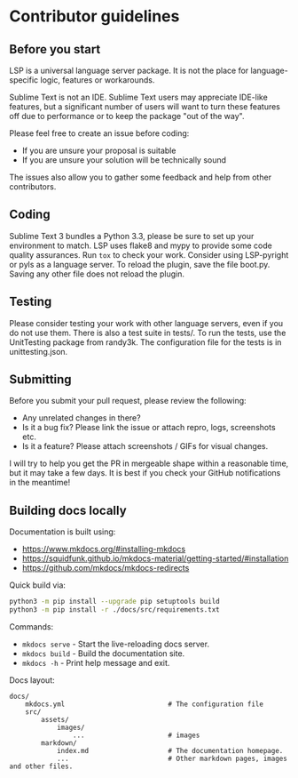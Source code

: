 # Contributor guidelines

## Before you start

LSP is a universal language server package.
It is not the place for language-specific logic, features or workarounds.

Sublime Text is not an IDE.
Sublime Text users may appreciate IDE-like features, but a significant number of users will want to turn these features off due to performance or to keep the package "out of the way".

Please feel free to create an issue before coding:

* If you are unsure your proposal is suitable
* If you are unsure your solution will be technically sound

The issues also allow you to gather some feedback and help from other contributors.

## Coding

Sublime Text 3 bundles a Python 3.3, please be sure to set up your environment to match.
LSP uses flake8 and mypy to provide some code quality assurances.
Run `tox` to check your work.
Consider using LSP-pyright or pyls as a language server.
To reload the plugin, save the file boot.py.
Saving any other file does not reload the plugin.

## Testing

Please consider testing your work with other language servers, even if you do not use them.
There is also a test suite in tests/. To run the tests, use the UnitTesting package from randy3k.
The configuration file for the tests is in unittesting.json.

## Submitting

Before you submit your pull request, please review the following:

* Any unrelated changes in there?
* Is it a bug fix? Please link the issue or attach repro, logs, screenshots etc.
* Is it a feature? Please attach screenshots / GIFs for visual changes.

I will try to help you get the PR in mergeable shape within a reasonable time, but it may take a few days.
It is best if you check your GitHub notifications in the meantime!

## Building docs locally

Documentation is built using:

- <https://www.mkdocs.org/#installing-mkdocs>
- <https://squidfunk.github.io/mkdocs-material/getting-started/#installation>
- <https://github.com/mkdocs/mkdocs-redirects>

Quick build via:

```bash
python3 -m pip install --upgrade pip setuptools build
python3 -m pip install -r ./docs/src/requirements.txt
```

Commands:

- `mkdocs serve` - Start the live-reloading docs server.
- `mkdocs build` - Build the documentation site.
- `mkdocs -h` - Print help message and exit.

Docs layout:

```text
docs/
    mkdocs.yml                          # The configuration file
    src/
        assets/
            images/
                ...                     # images
        markdown/
            index.md                    # The documentation homepage.
            ...                         # Other markdown pages, images and other files.
```
